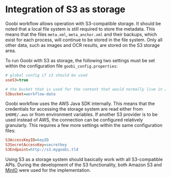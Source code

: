 # Integration of S3 as storage

Goobi workflow allows operation with S3-compatible storage. It should be noted that a local file system is still required to store the metadata. This means that the files `meta.xml`, `meta_anchor.xml` and their backups, which exist for each process, will continue to be stored in the file system. Only all other data, such as images and OCR results, are stored on the S3 storage area.

To run Goobi with S3 as storage, the following two settings must be set within the configuration file `goobi_config.properties`:

```ini
# global config if s3 should be used
useS3=true

# the bucket that is used for the content that would normally live in /opt/digiverso/goobi/metadata/
S3bucket=workflow-data
```

Goobi workflow uses the AWS Java SDK internally. This means that the credentials for accessing the storage system are read either from `$HOME/.aws` or from environment variables. If another S3 provider is to be used instead of AWS, the connection can be configured relatively granularly. This requires a few more settings within the same configuration files:

```ini
S3AccessKeyID=keyID
S3SecretAccessKey=secretkey
S3Endpoint=http://s3.mygoobi.tld
```

Using S3 as a storage system should basically work with all S3-compatible APIs. During the development of the S3 functionality, both Amazon S3 and [MinIO](https://min.io/) were used for the implementation.